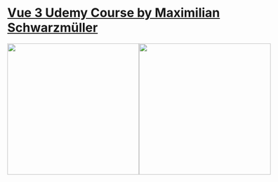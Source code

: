 # [Vue 3 Udemy Course by Maximilian Schwarzmüller](https://www.udemy.com/course/vuejs-2-the-complete-guide/)

<div style="display: flex; align-items: center; justify-content: space-between;">
<img src="https://i.ibb.co/WgM684n/Screenshot-from-2022-02-08-16-48-26.png" height=300>
<img src="https://i.ibb.co/fG3tmjQ/Screenshot-from-2022-02-08-16-50-27.png" height=300>
</div>
